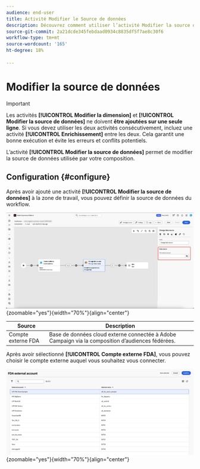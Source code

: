 ```yaml
---
audience: end-user
title: Activité Modifier le Source de données
description: Découvrez comment utiliser l’activité Modifier la source de données pour modifier la source de données utilisée par votre composition, offrant ainsi plus de flexibilité dans la gestion des données au sein d’une composition.
source-git-commit: 2a21dcde345febdaad0934c8835df5f7ae8c30f6
workflow-type: tm+mt
source-wordcount: '165'
ht-degree: 18%

---
```



# Modifier la source de données

>[!IMPORTANT]
>
>Les activités **[!UICONTROL Modifier la dimension]** et **[!UICONTROL Modifier la source de données]** ne doivent **être ajoutées sur une seule ligne**. Si vous devez utiliser les deux activités consécutivement, incluez une activité **[!UICONTROL Enrichissement]** entre les deux. Cela garantit une bonne exécution et évite les erreurs et conflits potentiels.

L’activité **[!UICONTROL Modifier la source de données]** permet de modifier la source de données utilisée par votre composition.

## Configuration {#configure}

Après avoir ajouté une activité **[!UICONTROL Modifier la source de données]** à la zone de travail, vous pouvez définir la source de données du workflow.

![L’option de source de données est mise en surbrillance dans l’espace de travail Composition d’audiences fédérées.](/help/compositions/assets/change-data-source/configure.png){zoomable="yes"}{width="70%"}{align="center"}

| Source | Description |
| ------ | ----------- |
| Compte externe FDA | Base de données cloud externe connectée à Adobe Campaign via la composition d’audiences fédérées. |

Après avoir sélectionné **[!UICONTROL Compte externe FDA]**, vous pouvez choisir le compte externe auquel vous souhaitez vous connecter.

![La fenêtre contextuelle affichant les options du compte externe s’affiche.](/help/compositions/assets/change-data-source/fda-external-account.png){zoomable="yes"}{width="70%"}{align="center"}

